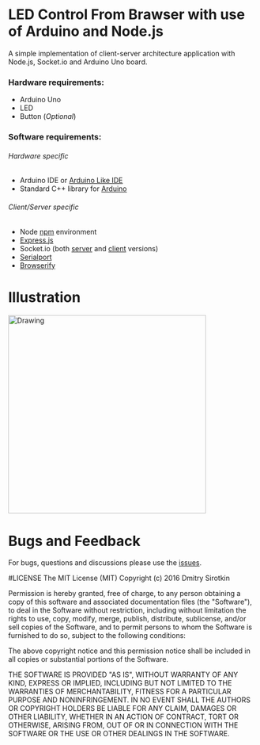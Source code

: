 # LED Control From Brawser with use of Arduino and Node.js
A simple implementation of client-server architecture application with Node.js, Socket.io and Arduino Uno board.

### Hardware requirements:
+ Arduino Uno
+ LED
+ Button (*Optional*)

### Software requirements:

###### Hardware specific 

+ Arduino IDE or [Arduino Like IDE](https://github.com/Robot-Will/Stino)
+ Standard C++ library for [Arduino](https://github.com/maniacbug/StandardCplusplus)

###### Client/Server specific

+ Node [npm](https://www.npmjs.com) environment
+ [Express.js](https://github.com/expressjs/express)
+ Socket.io (both [server](https://github.com/socketio/socket.io) and [client](https://github.com/socketio/socket.io-client) versions)
+ [Serialport](https://github.com/voodootikigod/node-serialport)
+ [Browserify](https://github.com/substack/node-browserify)

# Illustration
<img src="https://raw.githubusercontent.com/nrdwnd/Remote-Control-Arduino-Node.js/master/.readme_material/led.jpeg" alt="Drawing" height="400"/>

# Bugs and Feedback
For bugs, questions and discussions please use the [issues](https://github.com/nrdwnd/Remote-Control-Arduino-Node.js/issues).

#LICENSE
The MIT License (MIT)
Copyright \(c\) 2016 Dmitry Sirotkin

Permission is hereby granted, free of charge, to any person obtaining a copy of this software and associated documentation files (the "Software"), to deal in the Software without restriction, including without limitation the rights to use, copy, modify, merge, publish, distribute, sublicense, and/or sell copies of the Software, and to permit persons to whom the Software is furnished to do so, subject to the following conditions:

The above copyright notice and this permission notice shall be included in all copies or substantial portions of the Software.

THE SOFTWARE IS PROVIDED "AS IS", WITHOUT WARRANTY OF ANY KIND, EXPRESS OR IMPLIED, INCLUDING BUT NOT LIMITED TO THE WARRANTIES OF MERCHANTABILITY, FITNESS FOR A PARTICULAR PURPOSE AND NONINFRINGEMENT. IN NO EVENT SHALL THE AUTHORS OR COPYRIGHT HOLDERS BE LIABLE FOR ANY CLAIM, DAMAGES OR OTHER LIABILITY, WHETHER IN AN ACTION OF CONTRACT, TORT OR OTHERWISE, ARISING FROM, OUT OF OR IN CONNECTION WITH THE SOFTWARE OR THE USE OR OTHER DEALINGS IN THE SOFTWARE.
